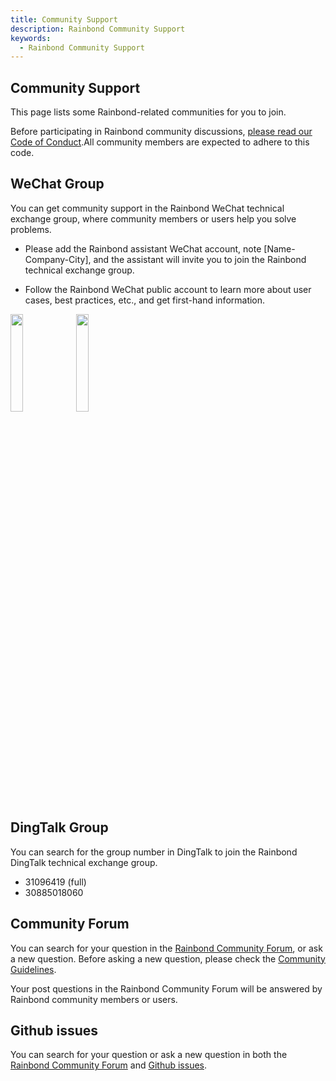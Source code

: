 ```yaml
---
title: Community Support
description: Rainbond Community Support
keywords:
  - Rainbond Community Support
---
```


## Community Support

This page lists some Rainbond-related communities for you to join.

Before participating in Rainbond community discussions, [please read our Code of Conduct](https://github.com/goodrain/rainbond/blob/main/CODE_OF_CONDUCT.md).All community members are expected to adhere to this code.

## WeChat Group

You can get community support in the Rainbond WeChat technical exchange group, where community members or users help you solve problems.

- Please add the Rainbond assistant WeChat account, note [Name-Company-City], and the assistant will invite you to join the Rainbond technical exchange group.

- Follow the Rainbond WeChat public account to learn more about user cases, best practices, etc., and get first-hand information.

<div>
  <img src="/wechat/wechat.png" width="20%"/>
  <img src="/wechat/wechat-public.jpg" width="20%"/>
</div>

## DingTalk Group

You can search for the group number in DingTalk to join the Rainbond DingTalk technical exchange group.

- 31096419 (full)
- 30885018060

## Community Forum

You can search for your question in the [Rainbond Community Forum](https://t.goodrain.com/), or ask a new question. Before asking a new question, please check the [Community Guidelines](https://t.goodrain.com/d/2-rainbond).

Your post questions in the Rainbond Community Forum will be answered by Rainbond community members or users.

## Github issues

You can search for your question or ask a new question in both the [Rainbond Community Forum](https://t.goodrain.com/) and [Github issues](https://github.com/goodrain/rainbond/issues).



